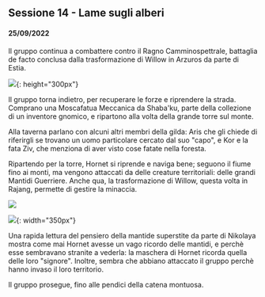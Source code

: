 ## Sessione 14 - Lame sugli alberi

#### 25/09/2022

Il gruppo continua a combattere contro il Ragno Camminospettrale, battaglia de facto conclusa dalla trasformazione di Willow in Arzuros da parte di Estia.

![](https://www.mandatory.gg/wp-content/uploads/mandatory-mhrise-guides-monstres-arzuros.png){: height="300px"}

Il gruppo torna indietro, per recuperare le forze e riprendere la strada. Comprano una Moscafatua Meccanica da Shaba'ku, parte della collezione di un inventore gnomico, e ripartono alla volta della grande torre sul monte.

Alla taverna parlano con alcuni altri membri della gilda: Aris che gli chiede di riferirgli se trovano un uomo particolare cercato dal suo "capo", e Kor e la fata Ziv, che menziona di aver visto cose fatate nella foresta.

Ripartendo per la torre, Hornet si riprende e naviga bene; seguono il fiume fino ai monti, ma vengono attaccati da delle creature territoriali: delle grandi Mantidi Guerriere. Anche qua, la trasformazione di Willow, questa volta in Rajang, permette di gestire la minaccia.

![](https://static.wikia.nocookie.net/hollowknight/images/1/11/Mantis_warrior.png)

![](https://www.monsterhunter.com/world-iceborne/pc/topics/rajang/images/img01.png){: width="350px"}

Una rapida lettura del pensiero della mantide superstite da parte di Nikolaya mostra come mai Hornet avesse un vago ricordo delle mantidi, e perchè esse sembravano stranite a vederla: la maschera di Hornet ricorda quella delle loro "signore". Inoltre, sembra che abbiano attaccato il gruppo perchè hanno invaso il loro territorio.

Il gruppo prosegue, fino alle pendici della catena montuosa.